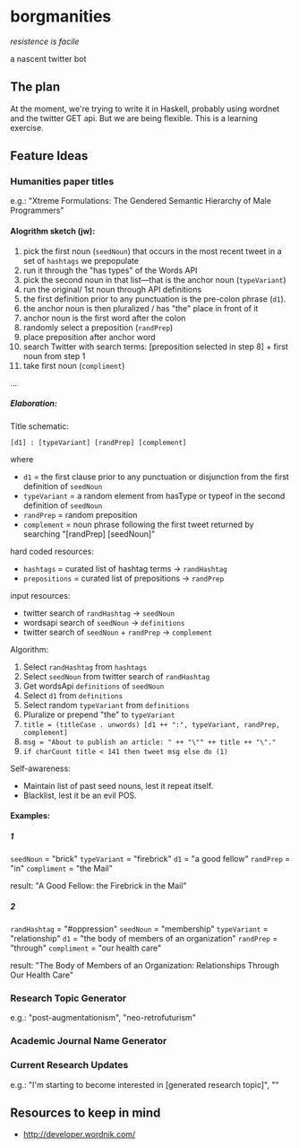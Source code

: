 # borgmanities

_resistence is facile_

a nascent twitter bot

## The plan

At the moment, we're trying to write it in Haskell, probably using wordnet and
the twitter GET api. But we are being flexible. This is a learning
exercise.

## Feature Ideas

### Humanities paper titles ###

e.g.: "Xtreme Formulations: The Gendered Semantic Hierarchy of Male Programmers"

#### Alogrithm sketch (jw):

1. pick the first noun (`seedNoun`) that occurs in the most recent tweet in a set of `hashtags` we prepopulate
2. run it through the "has types" of the Words API
3. pick the second noun in that list—that is the anchor noun (`typeVariant`)
4. run the original/ 1st noun through API definitions
5. the first definition prior to any punctuation is the pre-colon phrase (`d1`).
6. the anchor noun is then pluralized / has "the" place in front of it
7. anchor noun is the first word after the colon
8. randomly select a preposition (`randPrep`)
9. place preposition after anchor word
10. search Twitter with search terms: [preposition selected in step 8] + first noun from step 1
11. take first noun (`compliment`)

...

##### Elaboration:

Title schematic:

```
[d1] : [typeVariant] [randPrep] [complement]
```

where

- `d1`          = the first clause prior to any punctuation or disjunction from the first definition of `seedNoun`
- `typeVariant` = a random element from hasType or typeof in the second definition of `seedNoun`
- `randPrep`    = random preposition
- `complement`  = noun phrase following the first tweet returned by
  searching "[randPrep] [seedNoun]"

hard coded resources:

- `hashtags`     = curated list of hashtag terms -> `randHashtag`
- `prepositions` = curated list of prepositions  -> `randPrep`

input resources:

- twitter search of `randHashtag`           -> `seedNoun`
- wordsapi search of `seedNoun`             -> `definitions`
- twitter search of `seedNoun` + `randPrep` -> `complement`

Algorithm:

1. Select `randHashtag` from `hashtags`
1. Select `seedNoun` from twitter search of `randHashtag`
1. Get wordsApi `definitions` of `seedNoun`
1. Select `d1` from `definitions`
1. Select random `typeVariant` from `definitions`
1. Pluralize or prepend "the" to `typeVariant`
1. `title = (titleCase . unwords) [d1 ++ ":", typeVariant, randPrep, complement]`
1. `msg = "About to publish an article: " ++ "\"" ++ title ++ "\"."`
1. `if charCount title < 141 then tweet msg else do (1)`

Self-awareness:

- Maintain list of past seed nouns, lest it repeat itself.
- Blacklist, lest it be an evil POS.

#### Examples:

##### 1

`seedNoun`    = "brick"
`typeVariant` = "firebrick"
`d1`          = "a good fellow"
`randPrep`    = "in"
`compliment`  = "the Mail"

result: "A Good Fellow: the Firebrick in the Mail"

##### 2

`randHashtag` = "#oppression"
`seedNoun`    = "membership"
`typeVariant` = "relationship"
`d1`          = "the body of members of an organization"
`randPrep`    = "through"
`compliment`  = "our health care"

result: "The Body of Members of an Organization: Relationships Through
Our Health Care"

### Research Topic Generator ###

e.g.: "post-augmentationism", "neo-retrofuturism"

### Academic Journal Name Generator ###

### Current Research Updates ###

e.g.: "I'm starting to become interested in
[generated research topic]", ""

## Resources to keep in mind

- http://developer.wordnik.com/
